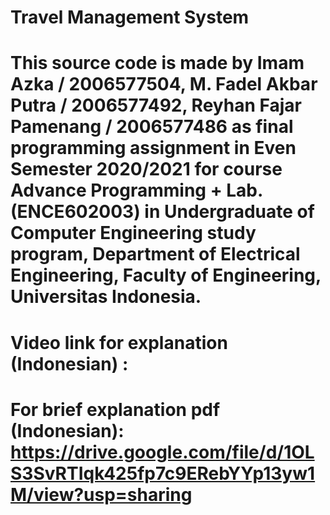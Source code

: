 # Travel Management System
# This source code is made by Imam Azka / 2006577504, M. Fadel Akbar Putra / 2006577492, Reyhan Fajar Pamenang / 2006577486 as final programming assignment in Even Semester 2020/2021 for course Advance Programming + Lab. (ENCE602003) in Undergraduate of Computer Engineering study program, Department of Electrical Engineering, Faculty of Engineering, Universitas Indonesia.
# Video link for explanation (Indonesian) :
# For brief explanation pdf (Indonesian): https://drive.google.com/file/d/1OLS3SvRTIqk425fp7c9ERebYYp13yw1M/view?usp=sharing
